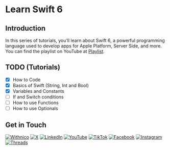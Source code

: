 # Learn Swift 6

## Introduction

In this series of tutorials, you’ll learn about Swift 6, a powerful programming language used to develop apps for Apple Platform, Server Side, and more. You can find the playlist on YouTube at [Playlist](https://www.youtube.com/playlist?list=PLZLswpbBtW5FgpTwYR7lUNeir6OwQ79TZ).

## TODO (Tutorials)

- [x] How to Code
- [x] Basics of Swift (String, Int and Bool)
- [x] Variables and Constants
- [ ] If and Switch conditions
- [ ] How to use Functions
- [ ] How to use Optionals

## Get in Touch

[![Withnico](https://img.shields.io/badge/Portfolio-Make-darkgrey.svg)](https://dripl.ink/JN97X)
[![X](https://img.shields.io/badge/X-Great-black.svg)](https://dripl.ink/5DXm9)
[![LinkedIn](https://img.shields.io/badge/LinkedIn-Stable-blue.svg)](https://dripl.ink/JBVTi) 
[![YouTube](https://img.shields.io/badge/YouTube-Accessible-red.svg)](https://dripl.ink/3KYTv) 
[![TikTok](https://img.shields.io/badge/TikTok-Products-darkgrey.svg)](https://dripl.ink/NysDa)
[![Facebook](https://img.shields.io/badge/Facebook-That-purple.svg)](https://dripl.ink/jHxmx)
[![Instagram](https://img.shields.io/badge/Instagram-EveryoneCan-purple.svg)](https://dripl.ink/oN0GZ)
[![Threads](https://img.shields.io/badge/Threads-Enjoy-black.svg)](https://dripl.ink/ZrIiS)
